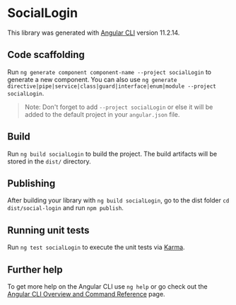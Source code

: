 # SocialLogin

This library was generated with [Angular CLI](https://github.com/angular/angular-cli) version 11.2.14.

## Code scaffolding

Run `ng generate component component-name --project socialLogin` to generate a new component. You can also use `ng generate directive|pipe|service|class|guard|interface|enum|module --project socialLogin`.
> Note: Don't forget to add `--project socialLogin` or else it will be added to the default project in your `angular.json` file. 

## Build

Run `ng build socialLogin` to build the project. The build artifacts will be stored in the `dist/` directory.

## Publishing

After building your library with `ng build socialLogin`, go to the dist folder `cd dist/social-login` and run `npm publish`.

## Running unit tests

Run `ng test socialLogin` to execute the unit tests via [Karma](https://karma-runner.github.io).

## Further help

To get more help on the Angular CLI use `ng help` or go check out the [Angular CLI Overview and Command Reference](https://angular.io/cli) page.
